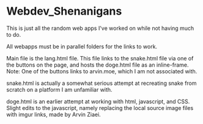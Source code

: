# Webdev_Shenanigans
This is just all the random web apps I've worked on while not having much to do.

All webapps must be in parallel folders for the links to work.

Main file is the lang.html file. This file links to the snake.html file via one of the buttons on the page, and hosts the doge.html file as an inline-frame. Note: One of
the buttons links to arvin.moe, which I am not associated with.

snake.html is actually a somewhat serious attempt at recreating snake from scratch on a platform I am unfamiliar with.

doge.html is an earlier attempt at working with html, javascript, and CSS. Slight edits to the javascript, namely replacing the local source image files with imgur
links, made by Arvin Ziaei.
